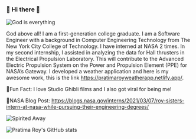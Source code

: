 ### :hibiscus: Hi there :hibiscus:
![God is everything]([https://media-exp1.licdn.com/dms/image/C4E16AQElBBclKYZl8Q/profile-displaybackgroundimage-shrink_200_800/0/1631761418757?e=1654128000&v=beta&t=ck-KgUA1Tukg3cf7WZ7CW4EXu7GWIF8zTC3SpfTe_ks](https://media-exp1.licdn.com/dms/image/C4E16AQElBBclKYZl8Q/profile-displaybackgroundimage-shrink_350_1400/0/1631761418757?e=1660176000&v=beta&t=8Vlh6I3DrXkxSxBgbXfS_5_q4mmDmn9I5gBxFr74tls))

God above all! I am a first-generation college graduate. I am a Software Engineer with a background in Computer Engineering Technology from The New York City College of Technology. I have interned at NASA 2 times. In my second internship, I assisted in analyzing the data for Hall thrusters in the Electrical Propulsion Laboratory. This will contribute to the Advanced Electric Propulsion System on the Power and Propulsion Element (PPE) for NASA’s Gateway. I developed a weather application and here is my awesome work, this is the link https://pratimaroyweatherapp.netlify.app/.

:hibiscus:Fun Fact: I love Studio Ghibli films and I also got viral for being me!

:hibiscus:NASA Blog Post: https://blogs.nasa.gov/interns/2021/03/07/roy-sisters-intern-at-nasa-while-pursuing-their-engineering-degrees/

![Spirited Away](https://pa1.narvii.com/7128/0f28c0a3766dba78881eee2d26c8103b52dea43ar1-540-296_hq.gif) 

![Pratima Roy's GitHub stats](https://github-readme-stats.vercel.app/api?username=PratimaRoy&show_icons=true&theme=dracula)
